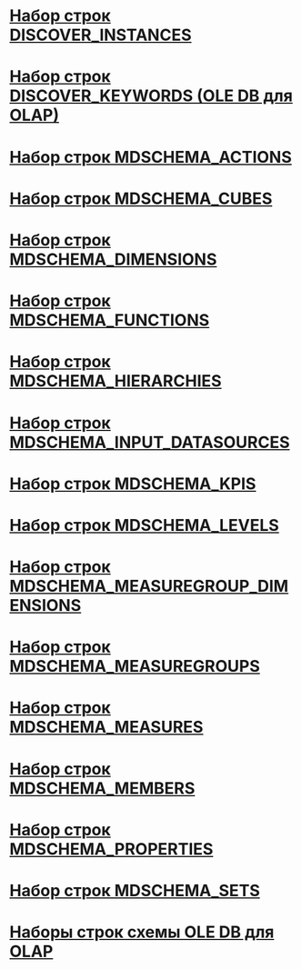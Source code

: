 # [Набор строк DISCOVER_INSTANCES](discover-instances-rowset.md)
# [Набор строк DISCOVER_KEYWORDS (OLE DB для OLAP)](discover-keywords-rowset-ole-db-for-olap.md)
# [Набор строк MDSCHEMA_ACTIONS](mdschema-actions-rowset.md)
# [Набор строк MDSCHEMA_CUBES](mdschema-cubes-rowset.md)
# [Набор строк MDSCHEMA_DIMENSIONS](mdschema-dimensions-rowset.md)
# [Набор строк MDSCHEMA_FUNCTIONS](mdschema-functions-rowset.md)
# [Набор строк MDSCHEMA_HIERARCHIES](mdschema-hierarchies-rowset.md)
# [Набор строк MDSCHEMA_INPUT_DATASOURCES](mdschema-input-datasources-rowset.md)
# [Набор строк MDSCHEMA_KPIS](mdschema-kpis-rowset.md)
# [Набор строк MDSCHEMA_LEVELS](mdschema-levels-rowset.md)
# [Набор строк MDSCHEMA_MEASUREGROUP_DIMENSIONS](mdschema-measuregroup-dimensions-rowset.md)
# [Набор строк MDSCHEMA_MEASUREGROUPS](mdschema-measuregroups-rowset.md)
# [Набор строк MDSCHEMA_MEASURES](mdschema-measures-rowset.md)
# [Набор строк MDSCHEMA_MEMBERS](mdschema-members-rowset.md)
# [Набор строк MDSCHEMA_PROPERTIES](mdschema-properties-rowset.md)
# [Набор строк MDSCHEMA_SETS](mdschema-sets-rowset.md)
# [Наборы строк схемы OLE DB для OLAP](ole-db-for-olap-schema-rowsets.md)
